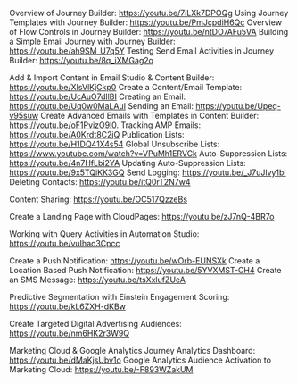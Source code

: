 Overview of Journey Builder: https://youtu.be/7iLXk7DPOQg
Using Journey Templates with Journey Builder: https://youtu.be/PmJcpdiH6Qc
Overview of Flow Controls in Journey Builder: https://youtu.be/ntDO7AFu5VA
Building a Simple Email Journey with Journey Builder: https://youtu.be/ah9SM_U7q5Y
Testing Send Email Activities in Journey Builder: https://youtu.be/8q_iXMGag2o

Add & Import Content in Email Studio & Content Builder: https://youtu.be/XIsVlKjCkp0
Create a Content/Email Template: https://youtu.be/UcAuO7dllBI
Creating an Email: https://youtu.be/Uq0w0MaLAuI
Sending an Email: https://youtu.be/Upeq-v95suw
Create Advanced Emails with Templates in Content Builder: https://youtu.be/oF1PvizO9l0.
Tracking AMP Emails: https://youtu.be/A0Krdt8C2jQ
Publication Lists: https://youtu.be/H1DQ41X4s54
Global Unsubscribe Lists: https://www.youtube.com/watch?v=VPuMh1ERVCk
Auto-Suppression Lists: https://youtu.be/4n7HfLbi2YA
Updating Auto-Suppression Lists: https://youtu.be/9x5TQiKK3GQ
Send Logging: https://youtu.be/_J7uJlvy1bI
Deleting Contacts: https://youtu.be/itQ0rT2N7w4

Content Sharing: https://youtu.be/OC517QzzeBs

Create a Landing Page with CloudPages: https://youtu.be/zJ7nQ-4BR7o

Working with Query Activities in Automation Studio: https://youtu.be/vuIhao3Cpcc

Create a Push Notification: https://youtu.be/wOrb-EUNSXk
Create a Location Based Push Notification: https://youtu.be/5YVXMST-CH4
Create an SMS Message: https://youtu.be/tsXxlufZUeA

Predictive Segmentation with Einstein Engagement Scoring: https://youtu.be/kL6ZXH-dKBw

Create Targeted Digital Advertising Audiences: https://youtu.be/nm6HK2r3W9Q

Marketing Cloud & Google Analytics Journey Analytics Dashboard: https://youtu.be/dMaKjsUbv1o
Google Analytics Audience Activation to Marketing Cloud: https://youtu.be/-F893WZakUM

